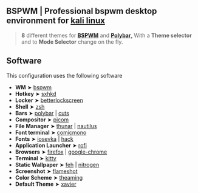 ## BSPWM | Professional bspwm desktop environment for [kali linux](https://www.kali.org/)

> **8** different themes for [**BSPWM**](https://github.com/baskerville/bspwm.git) and [**Polybar**,](https://github.com/polybar/polybar.git) With a **Theme selector** and to **Mode Selector** change on the fly.

## Software

This configuration uses the following software

- **WM** ➤ [bspwm](https://github.com/baskerville/bspwm.git)
- **Hotkey** ➤ [sxhkd](https://github.com/baskerville/sxhkd)
- **Locker** ➤ [betterlockscreen](https://github.com/betterlockscreen/betterlockscreen)
- **Shell** ➤ [zsh](https://www.zsh.org/)
- **Bars** ➤ [polybar](https://github.com/polybar/polybar) | [cuts](https://github.com/adi1090x/polybar-themes#cuts) 
- **Compositor** ➤ [picom](https://github.com/yshui/picom)
- **File Manager** ➤ [thunar](https://docs.xfce.org/xfce/thunar/start) | [nautilus](https://wiki.gnome.org/action/show/Apps/Files?action=show&redirect=Apps%2FNautilus)
- **Font terminal** ➤ [comicmono](https://dtinth.github.io/comic-mono-font/)
- **Fonts** ➤ [iosevka](https://github.com/ryanoasis/nerd-fonts/tree/master/patched-fonts/Iosevka) | [hack](https://github.com/ryanoasis/nerd-fonts/tree/master/patched-fonts/Hack)
- **Application Launcher** ➤ [rofi](https://github.com/davatorium/rofi)
- **Browsers** ➤ [firefox](https://www.mozilla.org/en-US/firefox/new/) | [google-chrome](https://www.google.com/intl/es-419/chrome/)
- **Terminal** ➤ [kitty](https://sw.kovidgoyal.net/kitty/)
- **Static Wallpaper** ➤ [feh](https://github.com/derf/feh) | [nitrogen](https://wiki.archlinux.org/title/nitrogen)
- **Screenshot** ➤ [flameshot](https://flameshot.org/)
- **Color Scheme** ➤ [theaming](https://github.com/AlvinPix/bspwm/tree/main/.scripts)
- **Default Theme** ➤ [xavier](https://github.com/AlvinPix/bspwm/tree/main/.scripts)
